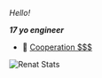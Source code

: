 *Hello!*

***17 yo engineer***


- 👯 [Cooperation $$$](https://t.me/dop3file)

![Renat Stats](https://github-readme-stats.vercel.app/api?username=dop3file&show_icons=true&theme=radical)


